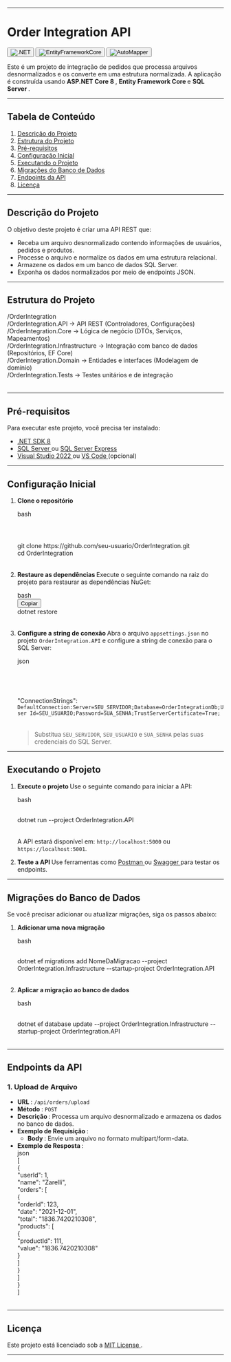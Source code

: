 <div>
<hr>
<h1 data-spm-anchor-id="5aebb161.65e9fcb3.0.i48.70242a1anngFFs"><strong data-spm-anchor-id="5aebb161.65e9fcb3.0.i40.70242a1anngFFs">Order Integration API </strong> </h1>
<p><button class="w-max-full w-fit"><img src="https://img.shields.io/badge/.NET-8.0-blue" alt=".NET" class="rounded-lg" draggable="false" data-cy="image"></button>  <button class="w-max-full w-fit"><img src="https://img.shields.io/badge/Entity_Framework_Core-9.x-green" alt="EntityFrameworkCore" class="rounded-lg" draggable="false" data-cy="image"></button>  <button class="w-max-full w-fit"><img src="https://img.shields.io/badge/AutoMapper-latest-orange" alt="AutoMapper" class="rounded-lg" draggable="false" data-cy="image"></button>  </p>
<div class="my-2"></div>
<p>Este é um projeto de integração de pedidos que processa arquivos desnormalizados e os converte em uma estrutura normalizada. A aplicação é construída usando <strong>ASP.NET Core 8 </strong>, <strong>Entity Framework Core </strong> e <strong>SQL Server </strong>. </p>
<div class="my-2"></div>
<hr>
<h2><strong>Tabela de Conteúdo </strong> </h2>
<ol start="1">
   <li><a href="#descri%C3%A7%C3%A3o-do-projeto--" target="_blank" rel="nofollow">Descrição do Projeto </a></li>
   <li><a href="#estrutura-do-projeto--" target="_blank" rel="nofollow">Estrutura do Projeto </a></li>
   <li><a href="#pr%C3%A9-requisitos--" target="_blank" rel="nofollow">Pré-requisitos </a></li>
   <li><a href="#configura%C3%A7%C3%A3o-inicial--" target="_blank" rel="nofollow">Configuração Inicial </a></li>
   <li><a href="#executando-o-projeto--" target="_blank" rel="nofollow">Executando o Projeto </a></li>
   <li><a href="migra%C3%A7%C3%B5es-do-banco-de-dados--" target="_blank" rel="nofollow">Migrações do Banco de Dados </a></li>
   <li><a href="#endpoints-da-api--" target="_blank" rel="nofollow">Endpoints da API </a></li>
   <li><a href="#licen%C3%A7a--" target="_blank" rel="nofollow">Licença </a></li>
</ol>
<div class="my-2"></div>
<hr>
<h2><strong>Descrição do Projeto </strong> </h2>
<p>O objetivo deste projeto é criar uma API REST que: </p>
<ul>
   <li>Receba um arquivo desnormalizado contendo informações de usuários, pedidos e produtos.</li>
   <li>Processe o arquivo e normalize os dados em uma estrutura relacional.</li>
   <li>Armazene os dados em um banco de dados SQL Server.</li>
   <li>Exponha os dados normalizados por meio de endpoints JSON.</li>
</ul>
<div class="my-2"></div>
<hr>
<h2><strong data-spm-anchor-id="5aebb161.65efcb3.0.i42.70242a1anngFFs">Estrutura do Projeto </strong> </h2>
<div>
   <div class="relative my-2 flex flex-col rounded-lg" dir="ltr">
      <div class="text-text-300 absolute pl-4 py-1.5 text-xs font-medium dark:text-white"></div>
      <div class="language- rounded-t-lg -mt-8 rounded-b-lg overflow-hidden">
         <div class="pt-7 bg-gray-50 dark:bg-gray-850"></div>
         <div id="code-textarea-2cd6b716-1e75-48cf-bde8-c8414c78d7c-1" class="h-full w-full code-textarea ">
            <div class="cm-editor ͼ1 ͼ3 ͼ4 ͼo">
               <div class="cm-announced" aria-live="polite"></div>
               <div tabindex="-1" class="cm-scroller">
                  <div spellcheck="false" autocorrect="off" autocapitalize="off" writingsuggestions="false" translate="no" contenteditable="false" style="tab-size: 4;" class="cm-content" role="textbox" aria-multiline="true">
                     <div class="cm-line">/OrderIntegration</div>
                     <div class="cm-line">    /OrderIntegration.API          -&gt; API REST (Controladores, Configurações)</div>
                     <div class="cm-line">    /OrderIntegration.Core         -&gt; Lógica de negócio (DTOs, Serviços, Mapeamentos)</div>
                     <div class="cm-activeLine cm-line">    /OrderIntegration.Infrastructure -&gt; Integração com banco de dados (Repositórios, EF Core)</div>
                     <div class="cm-line">    /OrderIntegration.Domain       -&gt; Entidades e interfaces (Modelagem de domínio)</div>
                     <div class="cm-line">    /OrderIntegration.Tests        -&gt; Testes unitários e de integração</div>
                  </div>
                  <div class="cm-layer cm-layer-above cm-cursorLayer" aria-hidden="true" style="z-index: 150; animation-duration: 1200ms; animation-name: cm-blink;">
                     <div class="cm-cursor cm-cursor-primary" style="left: 371.078px; top: 72.1719px; height: 19px;"></div>
                  </div>
                  <div class="cm-layer cm-selectionLayer" aria-hidden="true" style="z-index: -2;"></div>
               </div>
            </div>
         </div>
      </div>
      <div id="plt-canvas-2cd6b716-1e75-48cf-bde8-c84149c78d7c-19" class="bg-[#202123] text-white max-w-full overflow-x-auto scrollbar-hidden"></div>
   </div>
</div>
<div class="my-2"></div>
<hr>
<h2><strong>Pré-requisitos </strong> </h2>
<p>Para executar este projeto, você precisa ter instalado: </p>
<div class="my-2"></div>
<ul>
   <li><a href="https://dotnet.microsoft.com/download/dotnet/8.0" target="_blank" rel="nofollow">.NET SDK 8 </a></li>
   <li><a href="https://www.microsoft.com/sql-server" target="_blank" rel="nofollow">SQL Server </a> ou <a href="https://www.microsoft.com/sql-server/sql-server-editions-express" target="_blank" rel="nofollow">SQL Server Express </a></li>
   <li><a href="https://visualstudio.microsoft.com/" target="_blank" rel="nofollow">Visual Studio 2022 </a> ou <a href="https://code.visualstudio.com/" target="_blank" rel="nofollow">VS Code </a> (opcional)</li>
</ul>
<div class="my-2"></div>
<hr>
<h2 data-spm-anchor-id="5aebb161.65e9fcb3.0.i52.70242a1anngFFs"><strong>Configuração Inicial </strong> </h2>
<ol start="1">
   <li data-spm-anchor-id="5aebb161.65e9fcb3.0.i49.70242a1anngFFs">
      <p><strong data-spm-anchor-id="5aebb161.65e9fcb3.0.i50.70242a1anngFFs">Clone o repositório </strong> </p>
      <div>
         <div class="relative my-2 flex flex-col rounded-lg" dir="ltr">
            <div class="text-text-300 absolute pl-4 py-1.5 text-xs font-medium dark:text-white">bash</div>
            <div class="language-bash rounded-t-lg -mt-8 rounded-b-lg overflow-hidden">
               <div class="pt-7 bg-gray-50 dark:bg-gray-850"></div>
               <div id="code-textarea-2cd6b716-1e75-48cf-bde8-c84149c78d7c-29-0-1" class="h-full w-full code-textarea ">
                  <div class="cm-editor ͼ1 ͼ3 ͼ4 ͼo">
                     <div class="cm-announced" aria-live="polite"></div>
                     <div tabindex="-1" class="cm-scroller">
                        <div class="cm-gutters" aria-hidden="true" style="min-height: 52.7812px; position: sticky;">
                           <div class="cm-gutter cm-foldGutter">
                              <div class="cm-gutterElement cm-activeLineGutter" style="height: 22.3906px; margin-top: 4px;"></div>
                           </div>
                        </div>
                        <div spellcheck="false" autocorrect="off" autocapitalize="off" writingsuggestions="false" translate="no" contenteditable="false" style="tab-size: 4;" class="cm-content" role="textbox" aria-multiline="true" data-language="shell" aria-autocomplete="list">
                           <div class="cm-activeLine cm-line"><span class="ͼs">git</span> clone https://github.com/seu-usuario/OrderIntegration.git</div>
                           <div class="cm-line"><span class="ͼs">cd</span> OrderIntegration</div>
                        </div>
                        <div class="cm-layer cm-layer-above cm-cursorLayer" aria-hidden="true" style="z-index: 150; animation-duration: 1200ms;">
                           <div class="cm-cursor cm-cursor-primary" style="left: 36.7969px; top: 5px; height: 19px;"></div>
                        </div>
                        <div class="cm-layer cm-selectionLayer" aria-hidden="true" style="z-index: -2;"></div>
                     </div>
                  </div>
               </div>
            </div>
            <div id="plt-canvas-2cd6b716-1e75-48cf-bde8-c84149c78d7c-29-0-1" class="bg-[#202123] text-white max-w-full overflow-x-auto scrollbar-hidden"></div>
         </div>
      </div>
   </li>
   <li>
      <p><strong data-spm-anchor-id="5aebb161.65e9fcb3.0.i51.70242a1anngFFs">Restaure as dependências </strong>
         Execute o seguinte comando na raiz do projeto para restaurar as dependências NuGet: 
      </p>
      <div>
         <div class="relative my-2 flex flex-col rounded-lg" dir="ltr">
            <div class="text-text-300 absolute pl-4 py-1.5 text-xs font-medium dark:text-white">bash</div>
            <div class="sticky top-8 mb-1 py-1 pr-2.5 flex items-center justify-end z-10 text-xs text-black dark:text-white">
               <div class="flex items-center gap-0.5 translate-y-[1px]"><button class="copy-code-button bg-none border-none bg-gray-50 hover:bg-gray-100 dark:bg-gray-850 dark:hover:bg-gray-800 transition rounded-md px-1.5 py-0.5">Copiar</button></div>
            </div>
            <div class="language-bash rounded-t-lg -mt-8 rounded-b-lg overflow-hidden">
               <div class="pt-7 bg-gray-50 dark:bg-gray-850"></div>
               <div id="code-textarea-2cd6b716-1e75-48cf-bde8-c84149c78d7c-29-1-1" class="h-full w-full code-textarea ">
                  <div class="cm-editor ͼ1 ͼ3 ͼ4 ͼo">
                     <div class="cm-announced" aria-live="polite"></div>
                     <div tabindex="-1" class="cm-scroller">
                        <div class="cm-gutters" aria-hidden="true" style="min-height: 30.3906px; position: sticky;">
                           <div spellcheck="false" autocorrect="off" autocapitalize="off" writingsuggestions="false" translate="no" contenteditable="false" style="tab-size: 4;" class="cm-content" role="textbox" aria-multiline="true" data-language="shell" aria-autocomplete="list">
                              <div class="cm-activeLine cm-line">dotnet restore</div>
                           </div>
                           <div class="cm-layer cm-layer-above cm-cursorLayer" aria-hidden="true" style="z-index: 150; animation-duration: 1200ms;">
                              <div class="cm-cursor cm-cursor-primary" style="left: 36.7969px; top: 5px; height: 19px;"></div>
                           </div>
                           <div class="cm-layer cm-selectionLayer" aria-hidden="true" style="z-index: -2;"></div>
                        </div>
                     </div>
                  </div>
               </div>
               <div id="plt-canvas-2cd6b716-1e75-48cf-bde8-c84149c78d7c-29-1-1" class="bg-[#202123] text-white max-w-full overflow-x-auto scrollbar-hidden"></div>
            </div>
         </div>
   </li>
   <li>
   <p><strong>Configure a string de conexão </strong>
   Abra o arquivo <code class="codespan cursor-pointer">appsettings.json</code> no projeto <code class="codespan cursor-pointer">OrderIntegration.API</code> e configure a string de conexão para o SQL Server: 
   </p>
   <div class="my-2"></div>
   <div>
   <div class="relative my-2 flex flex-col rounded-lg" dir="ltr">
   <div class="text-text-300 absolute pl-4 py-1.5 text-xs font-medium dark:text-white">json</div>
   <div class="language-json rounded-t-lg -mt-8 rounded-b-lg overflow-hidden">
   <div class="pt-7 bg-gray-50 dark:bg-gray-850"></div>
   <div id="code-textarea-2cd6b716-1e75-48cf-bde8-c84149c78d7c-29-2-2" class="h-full w-full code-textarea ">
   <div class="cm-editor ͼ1 ͼ3 ͼ4 ͼo">
   <div class="cm-announced" aria-live="polite"></div>
   <div tabindex="-1" class="cm-scroller">
   <div class="cm-gutters" aria-hidden="true" style="min-height: 75.1719px; position: sticky;">
   </div>
   <div spellcheck="false" autocorrect="off" autocapitalize="off" writingsuggestions="false" translate="no" contenteditable="false" style="tab-size: 4;" class="cm-content" role="textbox" aria-multiline="true" data-language="json">
   <div class="cm-activeLine cm-line"><span class="ͼ13">"ConnectionStrings"</span><span class="ͼt">:</span>
   <div class="cm-line"></div>
      <code class="codespan cursor-pointer">DefaultConnection:Server=SEU_SERVIDOR;Database=OrderIntegrationDb;User Id=SEU_USUARIO;Password=SUA_SENHA;TrustServerCertificate=True;</code>
   </div>
   <div class="cm-layer cm-layer-above cm-cursorLayer" aria-hidden="true" style="z-index: 150; animation-duration: 1200ms;">
   <div class="cm-cursor cm-cursor-primary" style="left: 37px; top: 5px; height: 19px;"></div>
   </div>
   <div class="cm-layer cm-selectionLayer" aria-hidden="true" style="z-index: -2;"></div>
   </div>
   </div>
   </div>
   </div>
   <div id="plt-canvas-2cd6b716-1e75-48cf-bde8-c84149c78d7c-29-2-2" class="bg-[#202123] text-white max-w-full overflow-x-auto scrollbar-hidden"></div>
   </div>
   </div>
   <div class="my-2"></div>
   <blockquote>
   <p>Substitua <code class="codespan cursor-pointer">SEU_SERVIDOR</code>, <code class="codespan cursor-pointer">SEU_USUARIO</code> e <code class="codespan cursor-pointer">SUA_SENHA</code> pelas suas credenciais do SQL Server. </p>
   </blockquote>
   </li>
</ol>
<div class="my-2"></div>
<hr>
<h2><strong>Executando o Projeto </strong> </h2>
<ol start="1">
<li>
<p><strong>Execute o projeto </strong>
Use o seguinte comando para iniciar a API: 
</p>
<div>
<div class="relative my-2 flex flex-col rounded-lg" dir="ltr">
<div class="text-text-300 absolute pl-4 py-1.5 text-xs font-medium dark:text-white">bash</div>
<div class="language-bash rounded-t-lg -mt-8 rounded-b-lg overflow-hidden">
<div class="pt-7 bg-gray-50 dark:bg-gray-850"></div>
<div id="code-textarea-2cd6b716-1e75-48cf-bde8-c84149c78d7c-33-0-1" class="h-full w-full code-textarea ">
<div class="cm-editor ͼ1 ͼ3 ͼ4 ͼo">
<div class="cm-announced" aria-live="polite"></div>
<div tabindex="-1" class="cm-scroller">
<div class="cm-gutters" aria-hidden="true" style="min-height: 30.3906px; position: sticky;">
</div>
<div spellcheck="false" autocorrect="off" autocapitalize="off" writingsuggestions="false" translate="no" contenteditable="false" style="tab-size: 4;" class="cm-content" role="textbox" aria-multiline="true" data-language="shell" aria-autocomplete="list">
<div class="cm-activeLine cm-line">dotnet run <span class="ͼq">--project</span> OrderIntegration.API</div>
</div>
<div class="cm-layer cm-layer-above cm-cursorLayer" aria-hidden="true" style="z-index: 150; animation-duration: 1200ms;">
<div class="cm-cursor cm-cursor-primary" style="left: 36.7969px; top: 5px; height: 19px;"></div>
</div>
<div class="cm-layer cm-selectionLayer" aria-hidden="true" style="z-index: -2;"></div>
</div>
</div>
</div>
</div>
<div id="plt-canvas-2cd6b716-1e75-48cf-bde8-c84149c78d7c-33-0-1" class="bg-[#202123] text-white max-w-full overflow-x-auto scrollbar-hidden"></div>
</div>
</div>
<div class="my-2"></div>
<p>A API estará disponível em: <code class="codespan cursor-pointer">http://localhost:5000</code> ou <code class="codespan cursor-pointer">https://localhost:5001</code>. </p>
</li>
<li>
<p><strong>Teste a API </strong>
Use ferramentas como <a href="https://www.postman.com/" target="_blank" rel="nofollow">Postman </a> ou <a href="https://swagger.io/" target="_blank" rel="nofollow">Swagger </a> para testar os endpoints. 
</p>
</li>
</ol>
<div class="my-2"></div>
<hr>
<h2><strong>Migrações do Banco de Dados </strong> </h2>
<p>Se você precisar adicionar ou atualizar migrações, siga os passos abaixo: </p>
<div class="my-2"></div>
<ol start="1">
<li>
<p><strong>Adicionar uma nova migração </strong> </p>
<div>
<div class="relative my-2 flex flex-col rounded-lg" dir="ltr">
<div class="text-text-300 absolute pl-4 py-1.5 text-xs font-medium dark:text-white">bash</div>
<div class="language-bash rounded-t-lg -mt-8 rounded-b-lg overflow-hidden">
<div class="pt-7 bg-gray-50 dark:bg-gray-850"></div>
<div id="code-textarea-2cd6b716-1e75-48cf-bde8-c84149c78d7c-39-0-1" class="h-full w-full code-textarea ">
<div class="cm-editor ͼ1 ͼ3 ͼ4 ͼo">
<div class="cm-announced" aria-live="polite"></div>
<div tabindex="-1" class="cm-scroller">
<div class="cm-gutters" aria-hidden="true" style="min-height: 30.3906px; position: sticky;">
</div>
<div spellcheck="false" autocorrect="off" autocapitalize="off" writingsuggestions="false" translate="no" contenteditable="false" style="tab-size: 4;" class="cm-content" role="textbox" aria-multiline="true" data-language="shell" aria-autocomplete="list">
<div class="cm-activeLine cm-line">dotnet ef migrations add NomeDaMigracao <span class="ͼq">--project</span> OrderIntegration.Infrastructure <span class="ͼq">--startup-project</span> OrderIntegration.API</div>
</div>
<div class="cm-layer cm-layer-above cm-cursorLayer" aria-hidden="true" style="z-index: 150; animation-duration: 1200ms;">
<div class="cm-cursor cm-cursor-primary" style="left: 36.7969px; top: 5px; height: 19px;"></div>
</div>
<div class="cm-layer cm-selectionLayer" aria-hidden="true" style="z-index: -2;"></div>
</div>
</div>
</div>
</div>
<div id="plt-canvas-2cd6b716-1e75-48cf-bde8-c84149c78d7c-39-0-1" class="bg-[#202123] text-white max-w-full overflow-x-auto scrollbar-hidden"></div>
</div>
</div>
</li>
<li>
<p><strong>Aplicar a migração ao banco de dados </strong> </p>
<div>
<div class="relative my-2 flex flex-col rounded-lg" dir="ltr">
<div class="text-text-300 absolute pl-4 py-1.5 text-xs font-medium dark:text-white">bash</div>
<div class="language-bash rounded-t-lg -mt-8 rounded-b-lg overflow-hidden">
<div class="pt-7 bg-gray-50 dark:bg-gray-850"></div>
<div id="code-textarea-2cd6b716-1e75-48cf-bde8-c84149c78d7c-39-1-1" class="h-full w-full code-textarea ">
<div class="cm-editor ͼ1 ͼ3 ͼ4 ͼo">
<div class="cm-announced" aria-live="polite"></div>
<div tabindex="-1" class="cm-scroller">
<div class="cm-gutters" aria-hidden="true" style="min-height: 30.3906px; position: sticky;">
</div>
<div spellcheck="false" autocorrect="off" autocapitalize="off" writingsuggestions="false" translate="no" contenteditable="false" style="tab-size: 4;" class="cm-content" role="textbox" aria-multiline="true" data-language="shell" aria-autocomplete="list">
<div class="cm-activeLine cm-line">dotnet ef database update <span class="ͼq">--project</span> OrderIntegration.Infrastructure <span class="ͼq">--startup-project</span> OrderIntegration.API</div>
</div>
<div class="cm-layer cm-layer-above cm-cursorLayer" aria-hidden="true" style="z-index: 150; animation-duration: 1200ms;">
<div class="cm-cursor cm-cursor-primary" style="left: 36.7969px; top: 5px; height: 19px;"></div>
</div>
<div class="cm-layer cm-selectionLayer" aria-hidden="true" style="z-index: -2;"></div>
</div>
</div>
</div>
</div>
<div id="plt-canvas-2cd6b716-1e75-48cf-bde8-c84149c78d7c-39-1-1" class="bg-[#202123] text-white max-w-full overflow-x-auto scrollbar-hidden"></div>
</div>
</div>
</li>
</ol>
<div class="my-2"></div>
<hr>
<h2 data-spm-anchor-id="5aebb161.65e9fcb3.0.i46.70242a1anngFFs"><strong>Endpoints da API </strong> </h2>
<h3 data-spm-anchor-id="5aebb161.65e9fcb3.0.i47.70242a1anngFFs"><strong>1. Upload de Arquivo </strong> </h3>
<ul>
<li><strong>URL </strong>: <code class="codespan cursor-pointer">/api/orders/upload</code></li>
<li><strong>Método </strong>: <code class="codespan cursor-pointer">POST</code></li>
<li><strong>Descrição </strong>: Processa um arquivo desnormalizado e armazena os dados no banco de dados.</li>
<li>
<strong>Exemplo de Requisição </strong>:
<ul>
<li><strong>Body </strong>: Envie um arquivo no formato multipart/form-data.</li>
</ul>
</li>
<li>
<strong>Exemplo de Resposta </strong>:
<div>
<div class="relative my-2 flex flex-col rounded-lg" dir="ltr">
<div class="text-text-300 absolute pl-4 py-1.5 text-xs font-medium dark:text-white">json</div>
<div class="language-json rounded-t-lg -mt-8 rounded-b-lg overflow-hidden">
<div class="pt-7 bg-gray-50 dark:bg-gray-850"></div>
<div id="code-textarea-2cd6b716-1e75-48cf-bde8-c84149c78d7c-44-4-1" class="h-full w-full code-textarea ">
<div class="cm-editor ͼ1 ͼ3 ͼ4 ͼo">
<div class="cm-announced" aria-live="polite"></div>
<div tabindex="-1" class="cm-scroller">
<div spellcheck="false" autocorrect="off" autocapitalize="off" writingsuggestions="false" translate="no" contenteditable="false" style="tab-size: 4;" class="cm-content" role="textbox" aria-multiline="true" data-language="json">
<div class="cm-activeLine cm-line"><span class="cm-matchingBracket">[</span></div>
<div class="cm-line">  {</div>
<div class="cm-line">    <span class="ͼq">"userId"</span><span class="ͼt">:</span> <span class="ͼu">1</span><span class="ͼt">,</span></div>
<div class="cm-line">    <span class="ͼq">"name"</span><span class="ͼt">:</span> <span class="ͼ13">"Zarelli"</span><span class="ͼt">,</span></div>
<div class="cm-line">    <span class="ͼq">"orders"</span><span class="ͼt">:</span> [</div>
<div class="cm-line">      {</div>
<div class="cm-line">        <span class="ͼq">"orderId"</span><span class="ͼt">:</span> <span class="ͼu">123</span><span class="ͼt">,</span></div>
<div class="cm-line">        <span class="ͼq">"date"</span><span class="ͼt">:</span> <span class="ͼ13">"2021-12-01"</span><span class="ͼt">,</span></div>
<div class="cm-line">        <span class="ͼq">"total"</span><span class="ͼt">:</span> <span class="ͼ13">"1836.7420210308"</span><span class="ͼt">,</span></div>
<div class="cm-line">        <span class="ͼq">"products"</span><span class="ͼt">:</span> [</div>
<div class="cm-line">          {</div>
<div class="cm-line">            <span class="ͼq">"productId"</span><span class="ͼt">:</span> <span class="ͼu">111</span><span class="ͼt">,</span></div>
<div class="cm-line">            <span class="ͼq">"value"</span><span class="ͼt">:</span> <span class="ͼ13">"1836.7420210308"</span></div>
<div class="cm-line">          }</div>
<div class="cm-line">        ]</div>
<div class="cm-line">      }</div>
<div class="cm-line">    ]</div>
<div class="cm-line">  }</div>
<div class="cm-line"><span class="cm-matchingBracket">]</span></div>
</div>
<div class="cm-layer cm-layer-above cm-cursorLayer" aria-hidden="true" style="z-index: 150; animation-duration: 1200ms;">
<div class="cm-cursor cm-cursor-primary" style="left: 42.5938px; top: 5px; height: 19px;"></div>
</div>
<div class="cm-layer cm-selectionLayer" aria-hidden="true" style="z-index: -2;"></div>
</div>
</div>
</div>
</div>
<div id="plt-canvas-2cd6b716-1e75-48cf-bde8-c84149c78d7c-44-4-1" class="bg-[#202123] text-white max-w-full overflow-x-auto scrollbar-hidden"></div>
</div>
</div>
</li>
</ul>
<div class="my-2"></div>
<hr>
<h2><strong>Licença </strong> </h2>
<p>Este projeto está licenciado sob a <a href="LICENSE" target="_blank" rel="nofollow">MIT License </a>. </p>
<div class="my-2"></div>
<hr>
</div>

